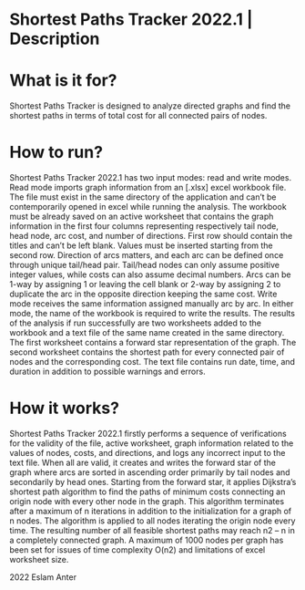 # Shortest Paths Tracker 2022.1 | Description	 

# What is it for? 

Shortest Paths Tracker is designed to analyze directed graphs and find the shortest paths in terms of total cost for all connected pairs of nodes. 

# How to run? 

Shortest Paths Tracker 2022.1 has two input modes: read and write modes. Read mode imports graph information from an [.xlsx] excel workbook file. The file must exist in the same directory of the application and can’t be contemporarily opened in excel while running the analysis. The workbook must be already saved on an active worksheet that contains the graph information in the first four columns representing respectively tail node, head node, arc cost, and number of directions. First row should contain the titles and can’t be left blank. Values must be inserted starting from the second row. Direction of arcs matters, and each arc can be defined once through unique tail/head pair. Tail/head nodes can only assume positive integer values, while costs can also assume decimal numbers. Arcs can be 1-way by assigning 1 or leaving the cell blank or 2-way by assigning 2 to duplicate the arc in the opposite direction keeping the same cost. Write mode receives the same information assigned manually arc by arc. In either mode, the name of the workbook is required to write the results. The results of the analysis if run successfully are two worksheets added to the workbook and a text file of the same name created in the same directory. The first worksheet contains a forward star representation of the graph. The second worksheet contains the shortest path for every connected pair of nodes and the corresponding cost. The text file contains run date, time, and duration in addition to possible warnings and errors. 

# How it works? 

Shortest Paths Tracker 2022.1 firstly performs a sequence of verifications for the validity of the file, active worksheet, graph information related to the values of nodes, costs, and directions, and logs any incorrect input to the text file. When all are valid, it creates and writes the forward star of the graph where arcs are sorted in ascending order primarily by tail nodes and secondarily by head ones. Starting from the forward star, it applies Dijkstra’s shortest path algorithm to find the paths of minimum costs connecting an origin node with every other node in the graph. This algorithm terminates after a maximum of n iterations in addition to the initialization for a graph of n nodes. The algorithm is applied to all nodes iterating the origin node every time. The resulting number of all feasible shortest paths may reach n2 – n in a completely connected graph. A maximum of 1000 nodes per graph has been set for issues of time complexity O(n2) and limitations of excel worksheet size. 

2022 Eslam Anter
